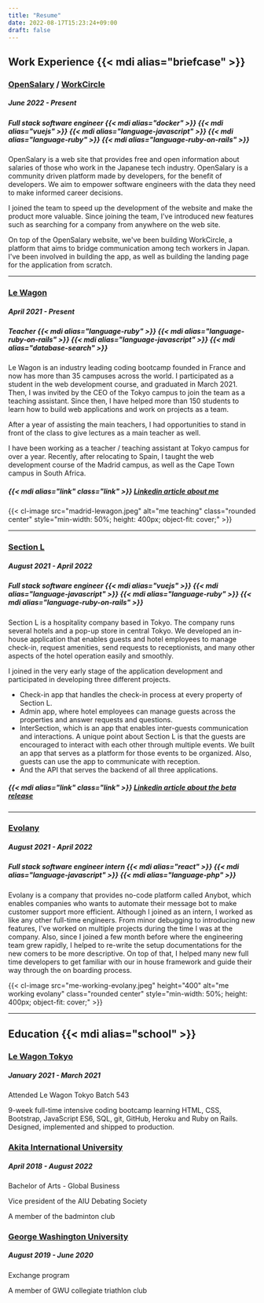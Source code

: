 ```yaml
---
title: "Resume"
date: 2022-08-17T15:23:24+09:00
draft: false
---
```


## Work Experience {{< mdi alias="briefcase" >}}

### [OpenSalary](https://opensalary.jp/) / [WorkCircle](https://workcircle.app)

##### June 2022 - Present

##### Full stack software engineer {{< mdi alias="docker" >}} {{< mdi alias="vuejs" >}} {{< mdi alias="language-javascript" >}} {{< mdi alias="language-ruby" >}} {{< mdi alias="language-ruby-on-rails" >}}

OpenSalary is a web site that provides free and open information about salaries of those who work in the Japanese tech industry. OpenSalary is a community driven platform made by developers, for the benefit of developers. We aim to empower software engineers with the data they need to make informed career decisions.

I joined the team to speed up the development of the website and make the product more valuable. Since joining the team, I've introduced new features such as searching for a company from anywhere on the web site.

On top of the OpenSalary website, we've been building WorkCircle, a platform that aims to bridge communication among tech workers in Japan. I've been involved in building the app, as well as building the landing page for the application from scratch.

---

### [Le Wagon](https://www.lewagon.com/tokyo)

##### April 2021 - Present

##### Teacher {{< mdi alias="language-ruby" >}} {{< mdi alias="language-ruby-on-rails" >}} {{< mdi alias="language-javascript" >}} {{< mdi alias="database-search" >}}

Le Wagon is an industry leading coding bootcamp founded in France and now has more than 35 campuses across the world. I participated as a student in the web development course, and graduated in March 2021. Then, I was invited by the CEO of the Tokyo campus to join the team as a teaching assistant. Since then, I have helped more than 150 students to learn how to build web applications and work on projects as a team.

After a year of assisting the main teachers, I had opportunities to stand in front of the class to give lectures as a main teacher as well.

I have been working as a teacher / teaching assistant at Tokyo campus for over a year. Recently, after relocating to Spain, I taught the web development course of the Madrid campus, as well as the Cape Town campus in South Africa.

##### {{< mdi alias="link" class="link" >}} [Linkedin article about me](https://www.linkedin.com/posts/le-wagon-tokyo_webdevelopment-developer-freelance-activity-6920247551661137920-JTs1?utm_source=linkedin_share&utm_medium=member_desktop_web)

{{< cl-image src="madrid-lewagon.jpeg" alt="me teaching" class="rounded center" style="min-width: 50%; height: 400px; object-fit: cover;" >}}

---

### [Section L](https://section-l.co/)

##### August 2021 - April 2022

##### Full stack software engineer {{< mdi alias="vuejs" >}} {{< mdi alias="language-javascript" >}} {{< mdi alias="language-ruby" >}} {{< mdi alias="language-ruby-on-rails" >}}

Section L is a hospitality company based in Tokyo. The company runs several hotels and a pop-up store in central Tokyo. We developed an in-house application that enables guests and hotel employees to manage check-in, request amenities, send requests to receptionists, and many other aspects of the hotel operation easily and smoothly.

I joined in the very early stage of the application development and participated in developing three different projects.

- Check-in app that handles the check-in process at every property of Section L.
- Admin app, where hotel employees can manage guests across the properties and answer requests and questions.
- InterSection, which is an app that enables inter-guests communication and interactions. A unique point about Section L is that the guests are encouraged to interact with each other through multiple events. We built an app that serves as a platform for those events to be organized. Also, guests can use the app to communicate with reception.
- And the API that serves the backend of all three applications.

##### {{< mdi alias="link" class="link" >}} [Linkedin article about the beta release](https://www.linkedin.com/posts/section-l_community-team-tokyo-activity-6874648735641694208-UanI?utm_source=share)

---

### [Evolany](https://evolany.com/)

##### August 2021 - April 2022

##### Full stack software engineer intern {{< mdi alias="react" >}} {{< mdi alias="language-javascript" >}} {{< mdi alias="language-php" >}}

Evolany is a company that provides no-code platform called Anybot, which enables companies who wants to automate their message bot to make customer support more efficient. Although I joined as an intern, I worked as like any other full-time engineers. From minor debugging to introducing new features, I've worked on multiple projects during the time I was at the company. Also, since I joined a few month before where the engineering team grew rapidly, I helped to re-write the setup documentations for the new comers to be more descriptive. On top of that, I helped many new full time developers to get familiar with our in house framework and guide their way through the on boarding process.

{{< cl-image src="me-working-evolany.jpeg" height="400" alt="me working evolany" class="rounded center" style="min-width: 50%; height: 400px; object-fit: cover;" >}}

---

## Education {{< mdi alias="school" >}}

### [Le Wagon Tokyo](https://www.lewagon.com/tokyo)

##### January 2021 - March 2021

Attended Le Wagon Tokyo Batch 543

9-week full-time intensive coding bootcamp learning HTML, CSS, Bootstrap, JavaScript ES6,
SQL, git, GitHub, Heroku and Ruby on Rails. Designed, implemented and shipped to
production.

### [Akita International University](https://www.aiu.ac.jp/)

##### April 2018 - August 2022

Bachelor of Arts - Global Business

Vice president of the AIU Debating Society

A member of the badminton club

### [George Washington University](https://www.gwu.edu/)

##### August 2019 - June 2020

Exchange program

A member of GWU collegiate triathlon club
